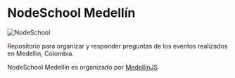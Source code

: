 # NodeSchool Medellín
![NodeSchool](http://nodeschool.io/images/schoolhouse.svg)

Repositorio para organizar y responder preguntas de los eventos realizados
en Medellín, Colombia.

NodeSchool Medellín es organizado por [MedellínJS](http://medellinjs.org)
